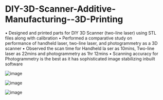 # DIY-3D-Scanner-Additive-Manufacturing--3D-Printing


•	Designed and printed parts for DIY 3D Scanner (two-line laser) using STL files along with calibration
•	Performed a comparative study on performance of handheld laser, two-line laser, and photogrammetry as a 3D scanner
•	Observed the scan time for Handheld la ser as 10mins, Two-line laser as 22mins and photogrammetry as 1hr 12mins
•	Scanning accuracy for Photogrammetry is the best as it has sophisticated image stabilizing inbuilt software


![image](https://user-images.githubusercontent.com/81333599/117020802-639d1480-acbc-11eb-959a-abea9cfa7ef6.png)

![image](https://user-images.githubusercontent.com/81333599/117021036-98a96700-acbc-11eb-93ad-676c1cfea61c.png)

![image](https://user-images.githubusercontent.com/81333599/117021178-bbd41680-acbc-11eb-8c90-e2ebe4341577.png)
